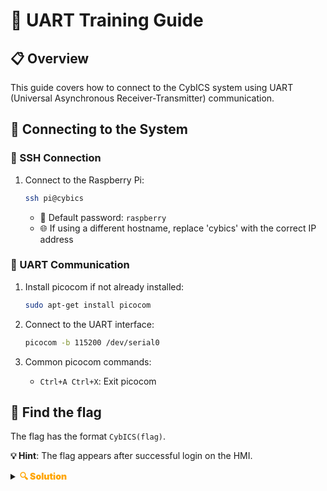 # 🔌 UART Training Guide

## 📋 Overview
This guide covers how to connect to the CybICS system using UART (Universal Asynchronous Receiver-Transmitter) communication.

## 🔗 Connecting to the System

### 🔐 SSH Connection
1. Connect to the Raspberry Pi:
   ```bash
   ssh pi@cybics
   ```
   - 🔑 Default password: `raspberry`
   - 🌐 If using a different hostname, replace 'cybics' with the correct IP address

### 📡 UART Communication
1. Install picocom if not already installed:
   ```bash
   sudo apt-get install picocom
   ```

2. Connect to the UART interface:
   ```bash
   picocom -b 115200 /dev/serial0
   ```

3. Common picocom commands:
   - `Ctrl+A Ctrl+X`: Exit picocom

## 🎯 Find the flag
The flag has the format `CybICS(flag)`.

**💡 Hint**: The flag appears after successful login on the HMI.

<details>
  <summary><strong><span style="color:orange;font-weight: 900">🔍 Solution</span></strong></summary>
  
  Run the script:
  ```bash
  python3 bruteforce_login.py /dev/serial0
  ```

  <div style="color:orange;font-weight: 900">
    🚩 Flag: CybICS(U#RT)
  </div>
</details>

